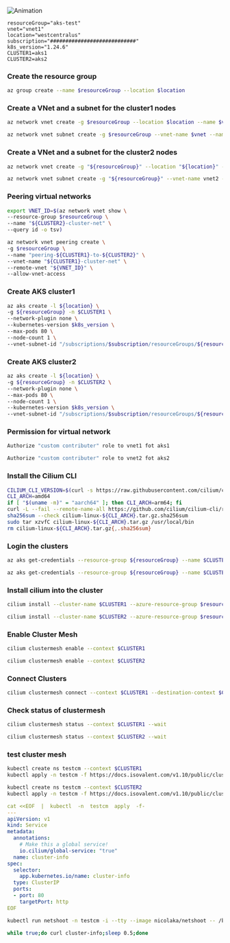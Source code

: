 ![Animation](https://user-images.githubusercontent.com/3519706/200585282-dcbee5c9-dcd9-42d8-b34d-5649ef182f85.gif)

 
```env
resourceGroup="aks-test"
vnet="vnet1"
location="westcentralus"
subscription="############################"
k8s_version="1.24.6"
CLUSTER1=aks1
CLUSTER2=aks2
```

### Create the resource group
```bash
az group create --name $resourceGroup --location $location
```
  

### Create a VNet and a subnet for the cluster1 nodes
```bash
az network vnet create -g $resourceGroup --location $location --name $vnet --address-prefixes 192.168.10.0/24 -o none
```
```bash
az network vnet subnet create -g $resourceGroup --vnet-name $vnet --name nodesubnet --address-prefix 192.168.10.0/24 -o none
``` 

### Create a VNet and a subnet for the cluster2 nodes
```bash
az network vnet create -g "${resourceGroup}" --location "${location}" --name vnet2 --address-prefixes 192.168.20.0/24 -o none
```
```bash
az network vnet subnet create -g "${resourceGroup}" --vnet-name vnet2 --name nodesubnet --address-prefixes 192.168.20.0/24 -o none
```
### Peering virtual networks
```bash
export VNET_ID=$(az network vnet show \
--resource-group $resourceGroup \
--name "${CLUSTER2}-cluster-net" \
--query id -o tsv)
```
```bash
az network vnet peering create \
-g $resourceGroup \
--name "peering-${CLUSTER1}-to-${CLUSTER2}" \
--vnet-name "${CLUSTER1}-cluster-net" \
--remote-vnet "${VNET_ID}" \
--allow-vnet-access
```
### Create AKS cluster1
```bash
az aks create -l ${location} \
-g ${resourceGroup} -n $CLUSTER1 \
--network-plugin none \
--kubernetes-version $k8s_version \
--max-pods 80 \
--node-count 1 \
--vnet-subnet-id "/subscriptions/$subscription/resourceGroups/${resourceGroup}/providers/Microsoft.Network/virtualNetworks/vnet1/subnets/nodesubnet"
```
### Create AKS cluster2
```bash
az aks create -l ${location} \
-g ${resourceGroup} -n $CLUSTER2 \
--network-plugin none \
--max-pods 80 \
--node-count 1 \
--kubernetes-version $k8s_version \
--vnet-subnet-id "/subscriptions/$subscription/resourceGroups/${resourceGroup}/providers/Microsoft.Network/virtualNetworks/vnet2/subnets/nodesubnet"
```
### Permission for virtual network
```bash
Authorize "custom contributer" role to vnet1 fot aks1

Authorize "custom contributer" role to vnet2 fot aks2
```

### Install the Cilium CLI
```bash
CILIUM_CLI_VERSION=$(curl -s https://raw.githubusercontent.com/cilium/cilium-cli/master/stable.txt)
CLI_ARCH=amd64
if [ "$(uname -m)" = "aarch64" ]; then CLI_ARCH=arm64; fi
curl -L --fail --remote-name-all https://github.com/cilium/cilium-cli/releases/download/${CILIUM_CLI_VERSION}/cilium-linux-${CLI_ARCH}.tar.gz{,.sha256sum}
sha256sum --check cilium-linux-${CLI_ARCH}.tar.gz.sha256sum
sudo tar xzvfC cilium-linux-${CLI_ARCH}.tar.gz /usr/local/bin
rm cilium-linux-${CLI_ARCH}.tar.gz{,.sha256sum}
```
  
### Login the clusters
```bash
az aks get-credentials --resource-group ${resourceGroup} --name $CLUSTER1
```
```bash
az aks get-credentials --resource-group ${resourceGroup} --name $CLUSTER2
```  

### Install cilium into the cluster
```bash
cilium install --cluster-name $CLUSTER1 --azure-resource-group $resourceGroup --cluster-id 1
```
```bash
cilium install --cluster-name $CLUSTER2 --azure-resource-group $resourceGroup --cluster-id 2
``` 

### Enable Cluster Mesh
```bash
cilium clustermesh enable --context $CLUSTER1
```
```bash
cilium clustermesh enable --context $CLUSTER2
```
  
### Connect Clusters
```bash
cilium clustermesh connect --context $CLUSTER1 --destination-context $CLUSTER2
```  

### Check status of clustermesh
```bash
cilium clustermesh status --context $CLUSTER1 --wait
```
```bash
cilium clustermesh status --context $CLUSTER2 --wait
``` 

###  test cluster mesh
```bash
kubectl create ns testcm --context $CLUSTER1
kubectl apply -n testcm -f https://docs.isovalent.com/v1.10/public/cluster-mesh/cluster-info-deployment.yaml --context $CLUSTER1
```
```bash
kubectl create ns testcm --context $CLUSTER2
kubectl apply -n testcm -f https://docs.isovalent.com/v1.10/public/cluster-mesh/cluster-info-deployment.yaml --context $CLUSTER2
```
```yaml
cat <<EOF  |  kubectl  -n  testcm  apply  -f-
---
apiVersion: v1
kind: Service
metadata:
  annotations:
    # Make this a global service!
    io.cilium/global-service: "true"
  name: cluster-info
spec:
  selector:
    app.kubernetes.io/name: cluster-info
  type: ClusterIP
  ports:
  - port: 80
    targetPort: http
EOF
```
```bash
kubectl run netshoot -n testcm -i --tty --image nicolaka/netshoot -- /bin/bash
```
```bash
while true;do curl cluster-info;sleep 0.5;done
```
